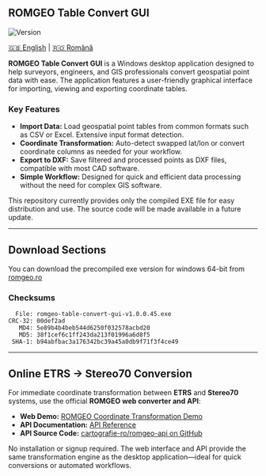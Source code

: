 ## ROMGEO Table Convert GUI
![Version](https://img.shields.io/badge/version-v1.0.0-blue.svg)

[🇬🇧 English](README.md) | [🇷🇴 Română](README_RO.md)

**ROMGEO Table Convert GUI** is a Windows desktop application designed to help surveyors, engineers, and GIS professionals convert geospatial point data with ease. The application features a user-friendly graphical interface for importing, viewing and exporting coordinate tables.

### Key Features

- **Import Data:** Load geospatial point tables from common formats such as CSV or Excel. Extensive input format detection.
- **Coordinate Transformation:** Auto-detect swapped lat/lon or convert coordinate columns as needed for your workflow.
- **Export to DXF:** Save filtered and processed points as DXF files, compatible with most CAD software.
- **Simple Workflow:** Designed for quick and efficient data processing without the need for complex GIS software.

This repository currently provides only the compiled EXE file for easy distribution and use. The source code will be made available in a future update.

---

## Download Sections
You can download the precompiled exe version for windows 64-bit from 
[romgeo.ro](https://romgeo.ro/sdm_categories/romgeo/)

### Checksums
```
  File: romgeo-table-convert-gui-v1.0.0.45.exe
CRC-32: 00def2ad
   MD4: 5e89b4b4beb544d6250f032578acbd20
   MD5: 38f1cef6c1ff243da213f01996a6d8f5
 SHA-1: b94abfbac3a176342bc39a45a0db9f71f3f4ce49
```
---
## Online ETRS → Stereo70 Conversion

For immediate coordinate transformation between **ETRS** and **Stereo70** systems, use the official **ROMGEO web converter and API**:

- **Web Demo:** [ROMGEO Coordinate Transformation Demo](https://api.romgeo.ro/api/v1/demo.html)
- **API Documentation:** [API Reference](https://api.romgeo.ro/api/v1/docs#)
- **API Source Code:** [cartografie-ro/romgeo-api on GitHub](https://github.com/cartografie-ro/romgeo-api)

No installation or signup required. The web interface and API provide the same transformation engine as the desktop application—ideal for quick conversions or automated workflows.
